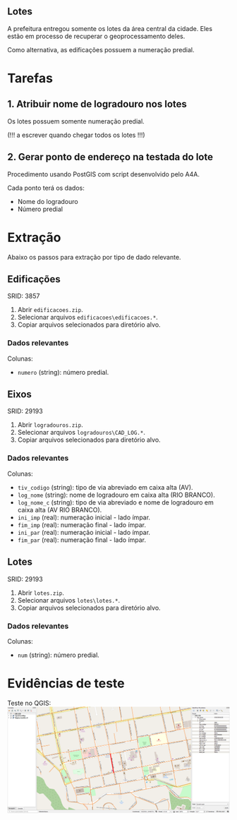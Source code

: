 ## Lotes
A prefeitura entregou somente os lotes da área central da cidade. Eles estão em processo de recuperar o geoprocessamento deles.

Como alternativa, as edificações possuem a numeração predial.

# Tarefas
## 1. Atribuir nome de logradouro nos lotes
Os lotes possuem somente numeração predial.

(!!! a escrever quando chegar todos os lotes !!!)

## 2. Gerar ponto de endereço na testada do lote
Procedimento usando PostGIS com script desenvolvido pelo A4A.

Cada ponto terá os dados:
* Nome do logradouro
* Número predial

# Extração
Abaixo os passos para extração por tipo de dado relevante.

## Edificações
SRID: 3857
1. Abrir `edificacoes.zip`.
2. Selecionar arquivos `edificacoes\edificacoes.*`.
3. Copiar arquivos selecionados para diretório alvo.

### Dados relevantes
Colunas:
* `numero` (string): número predial.

## Eixos
SRID: 29193
1. Abrir `logradouros.zip`.
2. Selecionar arquivos `logradouros\CAD_LOG.*`.
3. Copiar arquivos selecionados para diretório alvo.

### Dados relevantes
Colunas:
* `tiv_codigo` (string): tipo de via abreviado em caixa alta (AV).
* `log_nome` (string): nome de logradouro em caixa alta (RIO BRANCO).
* `log_nome_c` (string): tipo de via abreviado e nome de logradouro em caixa alta (AV RIO BRANCO).
* `ini_imp` (real): numeração inicial - lado ímpar.
* `fim_imp` (real): numeração final - lado ímpar.
* `ini_par` (real): numeração inicial - lado ímpar.
* `fim_par` (real): numeração final - lado ímpar.

## Lotes
SRID: 29193
1. Abrir `lotes.zip`.
2. Selecionar arquivos `lotes\lotes.*`.
3. Copiar arquivos selecionados para diretório alvo.

### Dados relevantes
Colunas:
* `num` (string): número predial.

# Evidências de teste
Teste no QGIS:
![](qgis.png)
